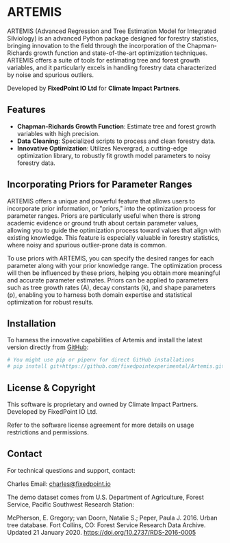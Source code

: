 # ARTEMIS

ARTEMIS (Advanced Regression and Tree Estimation Model for Integrated Silviology) is an advanced Python package designed for forestry statistics, bringing innovation to the field through the incorporation of the Chapman-Richards growth function and state-of-the-art optimization techniques. ARTEMIS offers a suite of tools for estimating tree and forest growth variables, and it particularly excels in handling forestry data characterized by noise and spurious outliers. 

Developed by **FixedPoint IO Ltd** for **Climate Impact Partners**.

## Features

- **Chapman-Richards Growth Function**: Estimate tree and forest growth variables with high precision.
- **Data Cleaning**: Specialized scripts to process and clean forestry data.
- **Innovative Optimization**: Utilizes Nevergrad, a cutting-edge optimization library, to robustly fit growth model parameters to noisy forestry data.

## Incorporating Priors for Parameter Ranges
ARTEMIS offers a unique and powerful feature that allows users to incorporate prior information, or "priors," into the optimization process for parameter ranges. Priors are particularly useful when there is strong academic evidence or ground truth about certain parameter values, allowing you to guide the optimization process toward values that align with existing knowledge. This feature is especially valuable in forestry statistics, where noisy and spurious outlier-prone data is common.

To use priors with ARTEMIS, you can specify the desired ranges for each parameter along with your prior knowledge range. The optimization process will then be influenced by these priors, helping you obtain more meaningful and accurate parameter estimates. Priors can be applied to parameters such as tree growth rates (A), decay constants (k), and shape parameters (p), enabling you to harness both domain expertise and statistical optimization for robust results.

## Installation

To harness the innovative capabilities of Artemis and install the latest version directly from [GitHub](https://github.com/fixedpointexperimental/Artemis):

```bash
# You might use pip or pipenv for direct GitHub installations
# pip install git+https://github.com/fixedpointexperimental/Artemis.git
```
## License & Copyright
This software is proprietary and owned by Climate Impact Partners. Developed by FixedPoint IO Ltd.

Refer to the software license agreement for more details on usage restrictions and permissions.

## Contact
For technical questions and support, contact:

Charles
Email: charles@fixedpoint.io

The demo dataset comes from U.S. Department of Agriculture, Forest Service, Pacific Southwest Research Station:

McPherson, E. Gregory; van Doorn, Natalie S.; Peper, Paula J. 2016. Urban tree database. Fort Collins, CO: Forest Service Research Data Archive. Updated 21 January 2020. https://doi.org/10.2737/RDS-2016-0005
